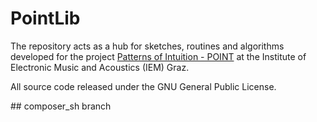 # PointLib

The repository acts as a hub for sketches, routines and algorithms developed for the project [Patterns of Intuition - POINT](http://point.kug.ac.at/) at the Institute of Electronic Music and Acoustics (IEM) Graz.

All source code released under the GNU General Public License.

## composer_sh branch
